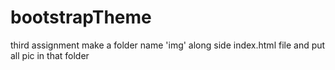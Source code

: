 # bootstrapTheme
third assignment
make a folder name 'img' along side index.html file and put all pic in that folder
